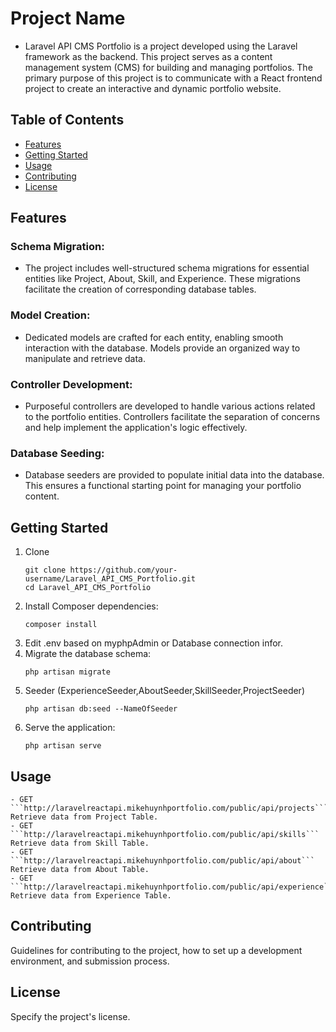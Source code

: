 # Project Name
- Laravel API CMS Portfolio is a project developed using the Laravel framework as the backend. This project serves as a content management system (CMS) for building and managing portfolios. The primary purpose of this         project is to communicate with a React frontend project to create an interactive and dynamic portfolio website.
## Table of Contents
- [Features](#features)
- [Getting Started](#getting-started)
- [Usage](#usage)
- [Contributing](#contributing)
- [License](#license)

## Features
### Schema Migration:
- The project includes well-structured schema migrations for essential entities like Project, About, Skill, and Experience. These migrations facilitate the creation of corresponding database tables.
### Model Creation: 
- Dedicated models are crafted for each entity, enabling smooth interaction with the database. Models provide an organized way to manipulate and retrieve data.
### Controller Development:
- Purposeful controllers are developed to handle various actions related to the portfolio entities. Controllers facilitate the separation of concerns and help implement the application's logic effectively.
### Database Seeding: 
- Database seeders are provided to populate initial data into the database. This ensures a functional starting point for managing your portfolio content.

## Getting Started
1. Clone
   ```
   git clone https://github.com/your-username/Laravel_API_CMS_Portfolio.git
   cd Laravel_API_CMS_Portfolio
   ```
2. Install Composer dependencies:
   ```
   composer install
   ```
3. Edit .env based on myphpAdmin or Database connection infor.
4. Migrate the database schema:
   ```
   php artisan migrate
   ```
5. Seeder (ExperienceSeeder,AboutSeeder,SkillSeeder,ProjectSeeder)
   ```
   php artisan db:seed --NameOfSeeder
   ```
6. Serve the application:
    ```
   php artisan serve
   ```
   
## Usage
    - GET ```http://laravelreactapi.mikehuynhportfolio.com/public/api/projects``` Retrieve data from Project Table.
    - GET ```http://laravelreactapi.mikehuynhportfolio.com/public/api/skills``` Retrieve data from Skill Table.
    - GET ```http://laravelreactapi.mikehuynhportfolio.com/public/api/about``` Retrieve data from About Table.
    - GET ```http://laravelreactapi.mikehuynhportfolio.com/public/api/experience``` Retrieve data from Experience Table.

## Contributing
Guidelines for contributing to the project, how to set up a development environment, and submission process.

## License
Specify the project's license.
